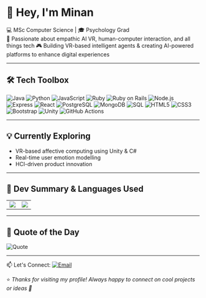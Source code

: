 # 👋 Hey, I'm Minan

💻 MSc Computer Science | 🎓 Psychology Grad  
🧠 Passionate about empathic AI VR, human-computer interaction, and all things tech 
🎮 Building VR-based intelligent agents & creating AI-powered platforms to enhance digital experiences

---

## 🛠️ Tech Toolbox
![Java](https://img.shields.io/badge/-Java-007396?logo=java&logoColor=white)
![Python](https://img.shields.io/badge/-Python-3776AB?logo=python&logoColor=white)
![JavaScript](https://img.shields.io/badge/-JavaScript-F7DF1E?logo=javascript&logoColor=black)
![Ruby](https://img.shields.io/badge/-Ruby-CC342D?logo=ruby&logoColor=white)
![Ruby on Rails](https://img.shields.io/badge/-Ruby_on_Rails-CC0000?logo=rubyonrails&logoColor=white)
![Node.js](https://img.shields.io/badge/-Node.js-339933?logo=nodedotjs&logoColor=white)
![Express](https://img.shields.io/badge/-Express.js-000000?logo=express&logoColor=white)
![React](https://img.shields.io/badge/-React-61DAFB?logo=react&logoColor=black)
![PostgreSQL](https://img.shields.io/badge/-PostgreSQL-336791?logo=postgresql&logoColor=white)
![MongoDB](https://img.shields.io/badge/-MongoDB-47A248?logo=mongodb&logoColor=white)
![SQL](https://img.shields.io/badge/-SQL-4479A1?logo=postgresql&logoColor=white)
![HTML5](https://img.shields.io/badge/-HTML5-E34F26?logo=html5&logoColor=white)
![CSS3](https://img.shields.io/badge/-CSS3-1572B6?logo=css3&logoColor=white)
![Bootstrap](https://img.shields.io/badge/-Bootstrap-7952B3?logo=bootstrap&logoColor=white)
![Unity](https://img.shields.io/badge/-Unity-000000?logo=unity&logoColor=white)
![GitHub Actions](https://img.shields.io/badge/-GitHub_Actions-2088FF?logo=githubactions&logoColor=white)

---

## 💡 Currently Exploring
- VR-based affective computing using Unity & C#
- Real-time user emotion modelling
- HCI-driven product innovation

---

## 🧙 Dev Summary & Languages Used

<div align="center">
  <table>
    <tr>
      <td>
        <a href="https://github.com/minankk">
          <img src="https://github-profile-summary-cards.vercel.app/api/cards/profile-details?username=minankk&theme=tokyonight" />
        </a>
      </td>
      <td>
        <img src="https://github-readme-stats.vercel.app/api/top-langs/?username=minankk&layout=compact&theme=tokyonight&langs_count=8"/>
      </td>
    </tr>
  </table>
</div>

---

## 🔮 Quote of the Day  
![Quote](https://quotes-github-readme.vercel.app/api?type=horizontal&theme=tokyonight)

---

📫 Let's Connect: [![Email](https://img.shields.io/badge/Email-grey?logo=gmail)](mailto:minankahai@gmail.com)

⭐️ *Thanks for visiting my profile! Always happy to connect on cool projects or ideas 🙂*
